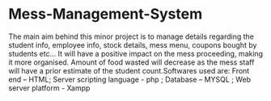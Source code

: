 # Mess-Management-System
The main aim behind this minor project is to manage details regarding the student info, employee info, stock details, mess menu, coupons bought by students etc… It will have a positive impact on the mess proceeding, making it more organised. Amount of food wasted will decrease as the mess staff will have a prior estimate of the student count.Softwares used are: Front end – HTML; Server scripting language - php ; Database – MYSQL ; Web server platform - Xampp
